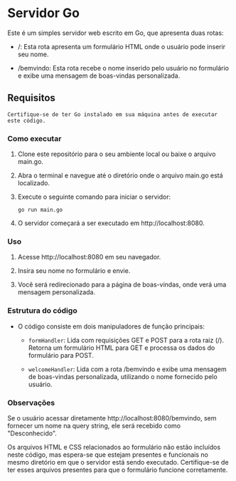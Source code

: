 # Servidor Go

Este é um simples servidor web escrito em Go, que apresenta duas rotas:

- /: Esta rota apresenta um formulário HTML onde o usuário pode inserir seu nome.

- /bemvindo: Esta rota recebe o nome inserido pelo usuário no formulário e exibe uma mensagem de boas-vindas personalizada.

## Requisitos
```Certifique-se de ter Go instalado em sua máquina antes de executar este código.```

### Como executar
1. Clone este repositório para o seu ambiente local ou baixe o arquivo main.go.

2. Abra o terminal e navegue até o diretório onde o arquivo main.go está localizado.
3. Execute o seguinte comando para iniciar o servidor:

    ````
    go run main.go
    ````

4. O servidor começará a ser executado em http://localhost:8080.

### Uso
1. Acesse http://localhost:8080 em seu navegador.

2. Insira seu nome no formulário e envie.

3. Você será redirecionado para a página de boas-vindas, onde verá uma mensagem personalizada.

### Estrutura do código
- O código consiste em dois manipuladores de função principais:

    - ```formHandler```: Lida com requisições GET e POST para a rota raiz (/). Retorna um formulário HTML para GET e processa os dados do formulário para POST.

    - ```welcomeHandler```: Lida com a rota /bemvindo e exibe uma mensagem de boas-vindas personalizada, utilizando o nome fornecido pelo usuário.
    
### Observações
Se o usuário acessar diretamente http://localhost:8080/bemvindo, sem fornecer um nome na query string, ele será recebido como "Desconhecido".

Os arquivos HTML e CSS relacionados ao formulário não estão incluídos neste código, mas espera-se que estejam presentes e funcionais no mesmo diretório em que o servidor está sendo executado. Certifique-se de ter esses arquivos presentes para que o formulário funcione corretamente.